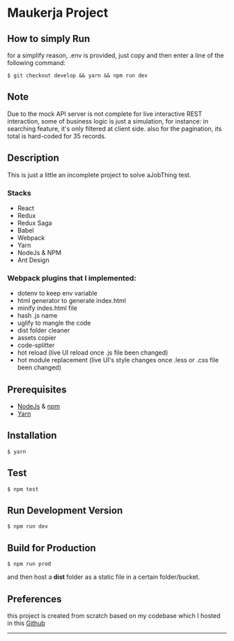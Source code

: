 # Maukerja Project

## How to simply Run

for a simplify reason, .env is provided, just copy and then enter a line of the following command:

```
$ git checkout develop && yarn && npm run dev
```

## Note

Due to the mock API server is not complete for live interactive REST interaction, some of business logic is just a simulation, for instance: in searching feature, it's only filtered at client side. also for the pagination, its total is hard-coded for 35 records.

## Description

This is just a little an incomplete project to solve aJobThing test.

### Stacks

- React
- Redux
- Redux Saga
- Babel
- Webpack
- Yarn
- NodeJs & NPM
- Ant Design

### Webpack plugins that I implemented:

- dotenv to keep env variable
- html generator to generate index.html
- minify indes.html file
- hash .js name
- uglify to mangle the code
- dist folder cleaner
- assets copier
- code-splitter
- hot reload (live UI reload once .js file been changed)
- hot module replacement (live UI's style changes once .less or .css file been changed)

## Prerequisites

- [NodeJs](https://nodejs.org) & [npm](https://www.npmjs.com/)
- [Yarn](https://yarnpkg.com)

## Installation

```
$ yarn
```

## Test

```
$ npm test
```

## Run Development Version

```
$ npm run dev
```

## Build for Production

```
$ npm run prod
```

and then host a **dist** folder as a static file in a certain folder/bucket.

## Preferences
this project is created from scratch based on my codebase which I hosted in this [Github](https://github.com/burhanmubarok/react-redux-saga-babel-webpack)

***
